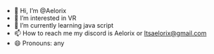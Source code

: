 - 👋 Hi, I’m @Aelorix
- 👀 I’m interested in VR
- 🌱 I’m currently learning java script
- 📫 How to reach me my discord is Aelorix or Itsaelorix@gmail.com
- 😄 Pronouns: any

<!---
Aelorix/Aelorix is a ✨ special ✨ repository because its `README.md` (this file) appears on your GitHub profile.
You can click the Preview link to take a look at your changes.
--->
